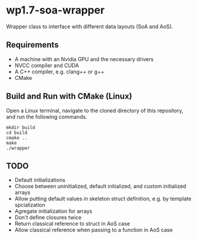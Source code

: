# wp1.7-soa-wrapper
Wrapper class to interface with different data layouts (SoA and AoS).


## Requirements
- A machine with an Nvidia GPU and the necessary drivers
- NVCC compiler and CUDA
- A C++ compiler, e.g. clang++ or g++
- CMake


## Build and Run with CMake (Linux)
Open a Linux terminal, navigate to the cloned directory of this repository, and run the following commands.
```
mkdir build
cd build
cmake ..
make
./wrapper
```


## TODO
- Default initializations
- Choose between uninitialized, default initialized, and custom initialized arrays
- Allow putting default values in skeleton struct definition, e.g. by template spcialization
- Agregate initialization for arrays
- Don't define closures twice
- Return classical reference to struct in AoS case
- Allow classical reference when passing to a function in AoS case
